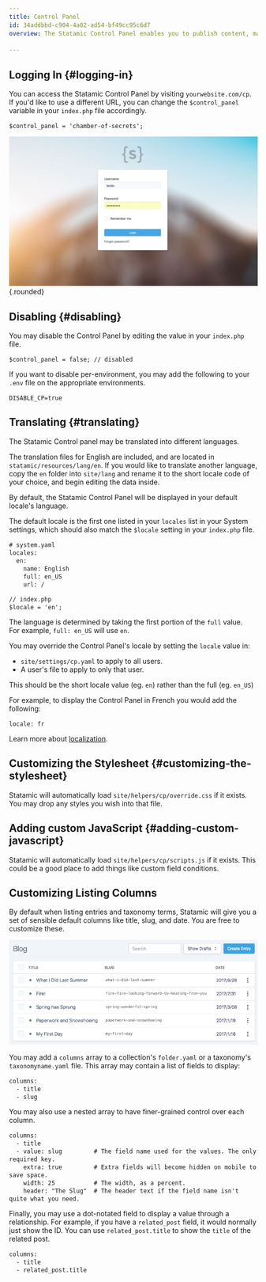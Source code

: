 ```yaml
---
title: Control Panel
id: 34addbbd-c904-4a02-ad54-bf49cc95c6d7
overview: The Statamic Control Panel enables you to publish content, manage users, configure settings, run updates, and all manner of other useful things. It's responsive, intuitive, and powerful.

---
```

## Logging In {#logging-in}

You can access the Statamic Control Panel by visiting `yourwebsite.com/cp`. If you'd like to use a different URL, you can change the `$control_panel` variable in your `index.php` file accordingly.

```language-php
$control_panel = 'chamber-of-secrets';
```


![Control Panel](/assets/img/screenshots/cp-login.jpg) {.rounded}

## Disabling {#disabling}

You may disable the Control Panel by editing the value in your `index.php` file.

```language-php
$control_panel = false; // disabled
```

If you want to disable per-environment, you may add the following to your `.env` file on the appropriate environments.

```
DISABLE_CP=true
```

## Translating {#translating}

The Statamic Control panel may be translated into different languages.

The translation files for English are included, and are located in `statamic/resources/lang/en`. If you would like to translate another language, copy the `en` folder into `site/lang` and rename it to the short locale code of your choice, and begin editing the data inside.

By default, the Statamic Control Panel will be displayed in your default locale's language.

The default locale is the first one listed in your `locales` list in your System settings, which should also match the `$locale` setting in your `index.php` file.

```language-yaml
# system.yaml
locales:
  en:
    name: English
    full: en_US
    url: /
```

```language-php
// index.php
$locale = 'en';
```

The language is determined by taking the first portion of the `full` value.  
For example, `full: en_US` will use `en`.

You may override the Control Panel's locale by setting the `locale` value in:

- `site/settings/cp.yaml` to apply to all users.
- A user's file to apply to only that user.

This should be the short locale value (eg. `en`) rather than the full (eg. `en_US`)

For example, to display the Control Panel in French you would add the following:

``` .language-yaml
locale: fr
```

Learn more about [localization](/localization).

## Customizing the Stylesheet {#customizing-the-stylesheet}

Statamic will automatically load `site/helpers/cp/override.css` if it exists. You may drop any styles you wish into that file.

## Adding custom JavaScript {#adding-custom-javascript}

Statamic will automatically load `site/helpers/cp/scripts.js` if it exists. This could be a good place to add things like custom field conditions.

## Customizing Listing Columns

By default when listing entries and taxonomy terms, Statamic will give you a set of sensible default columns like title, slug, and date.
You are free to customize these.

![Control Panel Collection](/assets/img/screenshots/cp-collection.png)

You may add a `columns` array to a collection's `folder.yaml` or a taxonomy's `taxonomyname.yaml` file. This array may contain a list of fields to display:

``` .language-yaml
columns:
  - title
  - slug
```

You may also use a nested array to have finer-grained control over each column.

``` .language-yaml
columns:
  - title
  - value: slug         # The field name used for the values. The only required key.
    extra: true         # Extra fields will become hidden on mobile to save space.
    width: 25           # The width, as a percent.
    header: "The Slug"  # The header text if the field name isn't quite what you need.
```

Finally, you may use a dot-notated field to display a value through a relationship. For example, if you have a `related_post` field, it would normally just show the ID. You can use `related_post.title` to show the `title` of the related post.

``` .language-yaml
columns:
  - title
  - related_post.title
```
